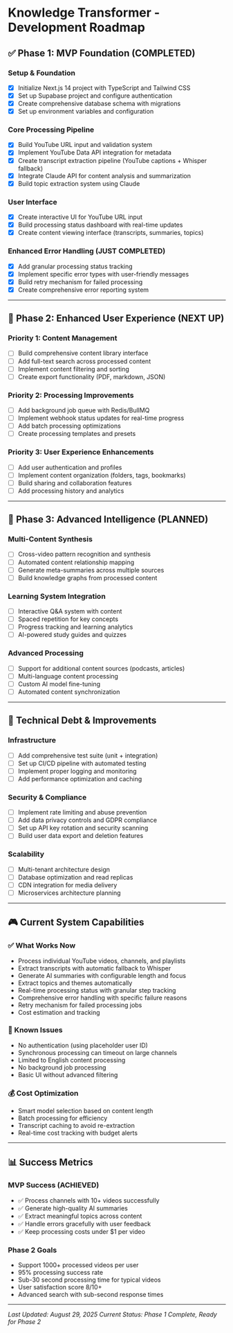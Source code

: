 # Knowledge Transformer - Development Roadmap

## ✅ Phase 1: MVP Foundation (COMPLETED)

### Setup & Foundation
- [x] Initialize Next.js 14 project with TypeScript and Tailwind CSS
- [x] Set up Supabase project and configure authentication  
- [x] Create comprehensive database schema with migrations
- [x] Set up environment variables and configuration

### Core Processing Pipeline
- [x] Build YouTube URL input and validation system
- [x] Implement YouTube Data API integration for metadata
- [x] Create transcript extraction pipeline (YouTube captions + Whisper fallback)
- [x] Integrate Claude API for content analysis and summarization
- [x] Build topic extraction system using Claude

### User Interface
- [x] Create interactive UI for YouTube URL input
- [x] Build processing status dashboard with real-time updates
- [x] Create content viewing interface (transcripts, summaries, topics)

### Enhanced Error Handling (JUST COMPLETED)
- [x] Add granular processing status tracking
- [x] Implement specific error types with user-friendly messages
- [x] Build retry mechanism for failed processing
- [x] Create comprehensive error reporting system

---

## 🚀 Phase 2: Enhanced User Experience (NEXT UP)

### Priority 1: Content Management
- [ ] Build comprehensive content library interface
- [ ] Add full-text search across processed content
- [ ] Implement content filtering and sorting
- [ ] Create export functionality (PDF, markdown, JSON)

### Priority 2: Processing Improvements
- [ ] Add background job queue with Redis/BullMQ
- [ ] Implement webhook status updates for real-time progress
- [ ] Add batch processing optimizations
- [ ] Create processing templates and presets

### Priority 3: User Experience Enhancements
- [ ] Add user authentication and profiles
- [ ] Implement content organization (folders, tags, bookmarks)
- [ ] Build sharing and collaboration features
- [ ] Add processing history and analytics

---

## 🎯 Phase 3: Advanced Intelligence (PLANNED)

### Multi-Content Synthesis
- [ ] Cross-video pattern recognition and synthesis
- [ ] Automated content relationship mapping
- [ ] Generate meta-summaries across multiple sources
- [ ] Build knowledge graphs from processed content

### Learning System Integration
- [ ] Interactive Q&A system with content
- [ ] Spaced repetition for key concepts
- [ ] Progress tracking and learning analytics
- [ ] AI-powered study guides and quizzes

### Advanced Processing
- [ ] Support for additional content sources (podcasts, articles)
- [ ] Multi-language content processing
- [ ] Custom AI model fine-tuning
- [ ] Automated content synchronization

---

## 🔧 Technical Debt & Improvements

### Infrastructure
- [ ] Add comprehensive test suite (unit + integration)
- [ ] Set up CI/CD pipeline with automated testing
- [ ] Implement proper logging and monitoring
- [ ] Add performance optimization and caching

### Security & Compliance
- [ ] Implement rate limiting and abuse prevention
- [ ] Add data privacy controls and GDPR compliance
- [ ] Set up API key rotation and security scanning
- [ ] Build user data export and deletion features

### Scalability
- [ ] Multi-tenant architecture design
- [ ] Database optimization and read replicas
- [ ] CDN integration for media delivery
- [ ] Microservices architecture planning

---

## 🎮 Current System Capabilities

### ✅ What Works Now
- Process individual YouTube videos, channels, and playlists
- Extract transcripts with automatic fallback to Whisper
- Generate AI summaries with configurable length and focus
- Extract topics and themes automatically
- Real-time processing status with granular step tracking
- Comprehensive error handling with specific failure reasons
- Retry mechanism for failed processing jobs
- Cost estimation and tracking

### 🐛 Known Issues
- No authentication (using placeholder user ID)
- Synchronous processing can timeout on large channels
- Limited to English content processing
- No background job processing
- Basic UI without advanced filtering

### 💰 Cost Optimization
- Smart model selection based on content length
- Batch processing for efficiency
- Transcript caching to avoid re-extraction
- Real-time cost tracking with budget alerts

---

## 📊 Success Metrics

### MVP Success (ACHIEVED)
- ✅ Process channels with 10+ videos successfully
- ✅ Generate high-quality AI summaries
- ✅ Extract meaningful topics across content
- ✅ Handle errors gracefully with user feedback
- ✅ Keep processing costs under $1 per video

### Phase 2 Goals
- Support 1000+ processed videos per user
- 95% processing success rate
- Sub-30 second processing time for typical videos
- User satisfaction score 8/10+
- Advanced search with sub-second response times

---

*Last Updated: August 29, 2025*
*Current Status: Phase 1 Complete, Ready for Phase 2*